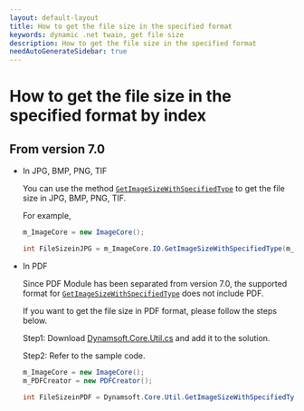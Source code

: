 ```yaml
---
layout: default-layout
title: How to get the file size in the specified format
keywords: dynamic .net twain, get file size
description: How to get the file size in the specified format
needAutoGenerateSidebar: true
---
```


# How to get the file size in the specified format by index

## From version 7.0

- In JPG, BMP, PNG, TIF 

  You can use the method [`GetImageSizeWithSpecifiedType`](https://www.dynamsoft.com/help/TWAIN/.Net-TWAIN-Scanner/api/M_Dynamsoft_Core_Business_IO_GetImageSizeWithSpecifiedType.htm) to get the file size in JPG, BMP, PNG, TIF.

  For example,

    ```c#
    m_ImageCore = new ImageCore();

    int FileSizeinJPG = m_ImageCore.IO.GetImageSizeWithSpecifiedType(m_ImageCore.ImageBuffer.CurrentImageIndexInBuffer, EnumImageFileFormat.WEBTW_JPG); //Calculates the file size in JPG for the current image.
    ```

- In PDF 

  Since PDF Module has been separated from version 7.0, the supported format for [`GetImageSizeWithSpecifiedType`](https://www.dynamsoft.com/help/TWAIN/.Net-TWAIN-Scanner/api/M_Dynamsoft_Core_Business_IO_GetImageSizeWithSpecifiedType.htm) does not include PDF.

  If you want to get the file size in PDF format, please follow the steps below.

  Step1: Download [Dynamsoft.Core.Util.cs](https://tst.dynamsoft.com/libs/dnt/Dynamsoft.Core.Util.zip) and add it to the solution.
  
  Step2: Refer to the sample code.

  ```c#
  m_ImageCore = new ImageCore();
  m_PDFCreator = new PDFCreator();

  int FileSizeinPDF = Dynamsoft.Core.Util.GetImageSizeWithSpecifiedType(m_ImageCore, m_PDFCreator, m_ImageCore.ImageBuffer.CurrentImageIndexInBuffer, EnumImageFileFormatEx.WEBTW_PDF); //Calculates the file size in PDF for the current image.
  ```


